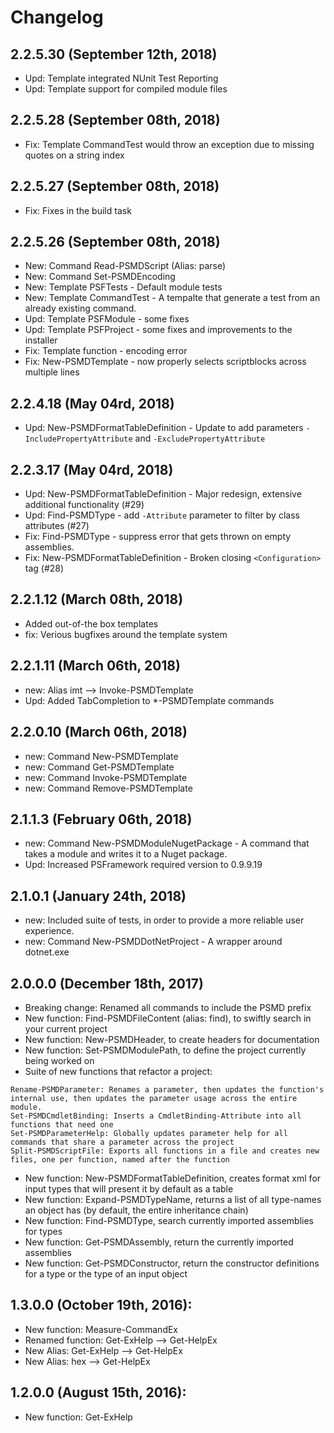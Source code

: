 ﻿# Changelog
## 2.2.5.30 (September 12th, 2018)
 - Upd: Template integrated NUnit Test Reporting
 - Upd: Template support for compiled module files

## 2.2.5.28 (September 08th, 2018)
 - Fix: Template CommandTest would throw an exception due to missing quotes on a string index

## 2.2.5.27 (September 08th, 2018)
 - Fix: Fixes in the build task

## 2.2.5.26 (September 08th, 2018)
 - New: Command Read-PSMDScript (Alias: parse)
 - New: Command Set-PSMDEncoding
 - New: Template PSFTests - Default module tests
 - New: Template CommandTest - A tempalte that generate a test from an already existing command.
 - Upd: Template PSFModule - some fixes
 - Upd: Template PSFProject - some fixes and improvements to the installer
 - Fix: Template function - encoding error
 - Fix: New-PSMDTemplate - now properly selects scriptblocks across multiple lines

## 2.2.4.18 (May 04rd, 2018)
 - Upd: New-PSMDFormatTableDefinition - Update to add parameters `-IncludePropertyAttribute` and `-ExcludePropertyAttribute`
 
## 2.2.3.17 (May 04rd, 2018)
 - Upd: New-PSMDFormatTableDefinition - Major redesign, extensive additional functionality (#29)
 - Upd: Find-PSMDType - add `-Attribute` parameter to filter by class attributes (#27)
 - Fix: Find-PSMDType - suppress error that gets thrown on empty assemblies.
 - Fix: New-PSMDFormatTableDefinition - Broken closing `<Configuration>` tag (#28)

## 2.2.1.12 (March 08th, 2018)
 - Added out-of-the box templates
 - fix: Verious bugfixes around the template system

## 2.2.1.11 (March 06th, 2018)
 - new: Alias imt --> Invoke-PSMDTemplate
 - Upd: Added TabCompletion to *-PSMDTemplate commands

## 2.2.0.10 (March 06th, 2018)
 - new: Command New-PSMDTemplate
 - new: Command Get-PSMDTemplate
 - new: Command Invoke-PSMDTemplate
 - new: Command Remove-PSMDTemplate

## 2.1.1.3 (February 06th, 2018)
 - new: Command New-PSMDModuleNugetPackage - A command that takes a module and writes it to a Nuget package.
 - Upd: Increased PSFramework required version to 0.9.9.19

## 2.1.0.1 (January 24th, 2018)
 - new: Included suite of tests, in order to provide a more reliable user experience.
 - new: Command New-PSMDDotNetProject - A wrapper around dotnet.exe

## 2.0.0.0 (December 18th, 2017)
 - Breaking change: Renamed all commands to include the PSMD prefix
 - New function: Find-PSMDFileContent (alias: find), to swiftly search in your current project
 - New function: New-PSMDHeader, to create headers for documentation
 - New function: Set-PSMDModulePath, to define the project currently being worked on
 - Suite of new functions that refactor a project:

```
Rename-PSMDParameter: Renames a parameter, then updates the function's internal use, then updates the parameter usage across the entire module.
Set-PSMDCmdletBinding: Inserts a CmdletBinding-Attribute into all functions that need one
Set-PSMDParameterHelp: Globally updates parameter help for all commands that share a parameter across the project
Split-PSMDScriptFile: Exports all functions in a file and creates new files, one per function, named after the function
```

 - New function: New-PSMDFormatTableDefinition, creates format xml for input types that will present it by default as a table
 - New function: Expand-PSMDTypeName, returns a list of all type-names an object has (by default, the entire inheritance chain)
 - New function: Find-PSMDType, search currently imported assemblies for types
 - New function: Get-PSMDAssembly, return the currently imported assemblies
 - New function: Get-PSMDConstructor, return the constructor definitions for a type or the type of an input object
  
## 1.3.0.0 (October 19th, 2016):
 - New function: Measure-CommandEx
 - Renamed function: Get-ExHelp --> Get-HelpEx
 - New Alias: Get-ExHelp --> Get-HelpEx
 - New Alias: hex --> Get-HelpEx
 
## 1.2.0.0 (August 15th, 2016):
 - New function: Get-ExHelp